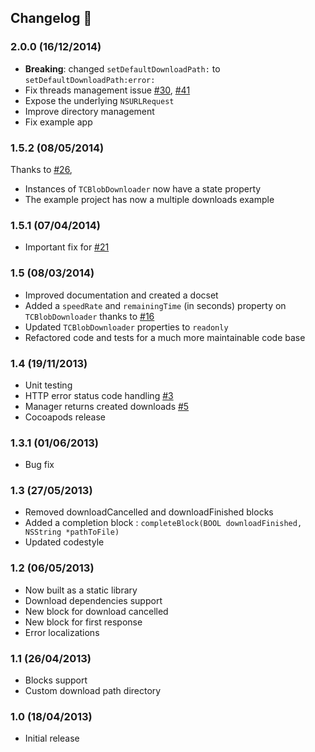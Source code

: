 ## Changelog :memo:

### 2.0.0 (16/12/2014)
* **Breaking**: changed `setDefaultDownloadPath:` to `setDefaultDownloadPath:error:`
* Fix threads management issue [#30](https://github.com/thibaultCha/TCBlobDownload/issues/30), [#41](https://github.com/thibaultCha/TCBlobDownload/issues/41)
* Expose the underlying `NSURLRequest`
* Improve directory management
* Fix example app

### 1.5.2 (08/05/2014)
Thanks to [#26](https://github.com/thibaultCha/TCBlobDownload/issues/26),
* Instances of `TCBlobDownloader` now have a state property
* The example project has now a multiple downloads example

### 1.5.1 (07/04/2014)
* Important fix for [#21](https://github.com/thibaultCha/TCBlobDownload/issues/21)

### 1.5 (08/03/2014)
* Improved documentation and created a docset
* Added a `speedRate` and `remainingTime` (in seconds) property on `TCBlobDownloader` thanks to [#16](https://github.com/thibaultCha/TCBlobDownload/issues/16)
* Updated `TCBlobDownloader` properties to `readonly`
* Refactored code and tests for a much more maintainable code base

### 1.4 (19/11/2013)
* Unit testing
* HTTP error status code handling [#3](https://github.com/thibaultCha/TCBlobDownload/pull/3)
* Manager returns created downloads [#5](https://github.com/thibaultCha/TCBlobDownload/pull/5)
* Cocoapods release

### 1.3.1 (01/06/2013)
* Bug fix

### 1.3 (27/05/2013)
* Removed downloadCancelled and downloadFinished blocks
* Added a completion block : `completeBlock(BOOL downloadFinished, NSString *pathToFile)`
* Updated codestyle

### 1.2 (06/05/2013)
* Now built as a static library
* Download dependencies support
* New block for download cancelled
* New block for first response
* Error localizations

### 1.1 (26/04/2013)
* Blocks support
* Custom download path directory

### 1.0 (18/04/2013)
* Initial release
